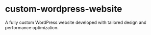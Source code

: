# custom-wordpress-website
A fully custom WordPress website developed with tailored design and performance optimization.
